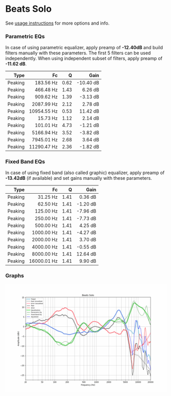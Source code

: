 # Beats Solo
See [usage instructions](https://github.com/jaakkopasanen/AutoEq#usage) for more options and info.

### Parametric EQs
In case of using parametric equalizer, apply preamp of **-12.40dB** and build filters manually
with these parameters. The first 5 filters can be used independently.
When using independent subset of filters, apply preamp of **-11.62 dB**.

| Type    | Fc          |    Q | Gain      |
|--------:|------------:|-----:|----------:|
| Peaking | 183.56 Hz   | 0.62 | -10.40 dB |
| Peaking | 466.48 Hz   | 1.43 | 6.26 dB   |
| Peaking | 909.62 Hz   | 1.39 | -3.13 dB  |
| Peaking | 2087.99 Hz  | 2.12 | 2.78 dB   |
| Peaking | 10954.55 Hz | 0.53 | 11.42 dB  |
| Peaking | 15.73 Hz    | 1.12 | 2.14 dB   |
| Peaking | 101.01 Hz   | 4.73 | -1.21 dB  |
| Peaking | 5166.94 Hz  | 3.52 | -3.82 dB  |
| Peaking | 7945.01 Hz  | 2.68 | 3.64 dB   |
| Peaking | 11290.47 Hz | 2.36 | -1.82 dB  |

### Fixed Band EQs
In case of using fixed band (also called graphic) equalizer, apply preamp of **-13.42dB**
(if available) and set gains manually with these parameters.

| Type    | Fc          |    Q | Gain     |
|--------:|------------:|-----:|---------:|
| Peaking | 31.25 Hz    | 1.41 | 0.36 dB  |
| Peaking | 62.50 Hz    | 1.41 | -1.20 dB |
| Peaking | 125.00 Hz   | 1.41 | -7.96 dB |
| Peaking | 250.00 Hz   | 1.41 | -7.73 dB |
| Peaking | 500.00 Hz   | 1.41 | 4.25 dB  |
| Peaking | 1000.00 Hz  | 1.41 | -4.27 dB |
| Peaking | 2000.00 Hz  | 1.41 | 3.70 dB  |
| Peaking | 4000.00 Hz  | 1.41 | -0.55 dB |
| Peaking | 8000.00 Hz  | 1.41 | 12.64 dB |
| Peaking | 16000.01 Hz | 1.41 | 9.90 dB  |

### Graphs
![](./Beats%20Solo.png)